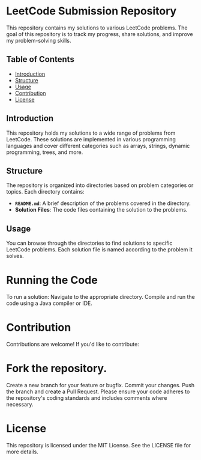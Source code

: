 # LeetCode Submission Repository

This repository contains my solutions to various LeetCode problems. The goal of this repository is to track my progress, share solutions, and improve my problem-solving skills.

## Table of Contents
       
- [Introduction](#introduction)
- [Structure](#structure)  
- [Usage](#usage)    
- [Contribution](#contribution)  
- [License](#license)     
  
## Introduction            

This repository holds my solutions to a wide range of problems from LeetCode. These solutions are implemented in various programming languages and cover different categories such as arrays, strings, dynamic programming, trees, and more.

## Structure

The repository is organized into directories based on problem categories or topics. Each directory contains:

- **`README.md`**: A brief description of the problems covered in the directory.
- **Solution Files**: The code files containing the solution to the problems.

## Usage
You can browse through the directories to find solutions to specific LeetCode problems. Each solution file is named according to the problem it solves.

# Running the Code
To run a solution:
Navigate to the appropriate directory.
Compile and run the code using a Java compiler or IDE.

# Contribution
Contributions are welcome! If you'd like to contribute:

# Fork the repository.
Create a new branch for your feature or bugfix.
Commit your changes.
Push the branch and create a Pull Request.
Please ensure your code adheres to the repository's coding standards and includes comments where necessary.

# License
This repository is licensed under the MIT License. See the LICENSE file for more details.
